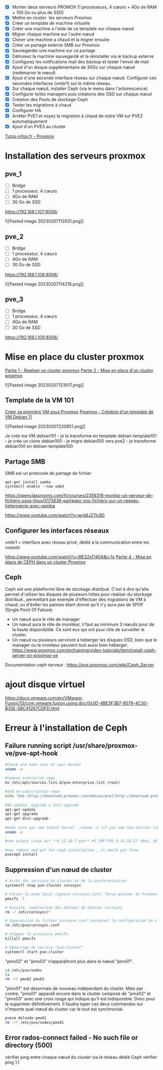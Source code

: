 - [x] Monter deux serveurs PROMOX (1 processeurs, 4 cœurs + 4Go de RAM + 100 Go ou plus de SSD)
- [x] Mettre en cluster  les serveurs Proxmox
- [x] Créer un template de machine virtuelle
- [x] Créer une machine a l'aide de ce template sur chaque nœud
- [x] Migrer chaque machine sur l'autre nœud
- [x] Cloner une machine a chaud et la migrer ensuite
- [x] Créer un partage externe SMB sur Proxmox
- [x] Sauvegarder une machine sur ce partage
- [x] Détruisez la machine sauvegardé et la réinstaller via le backup externe
- [x] Configurez les notifications mail des backup et tester l'envoi de mail
- [x] Ajout d'un disque supplémentaire de 30Go sur chaque nœud (redémarrer le nœud)
- [x] Ajout d'une seconde interface réseau sur chaque nœud. Configurer ces secondes interfaces (vmbr1) sur le même réseau.
- [x] Sur chaque nœud, installer Ceph (via le menu dans l'arborescence)
- [x] Configurer le/les managers puis créations des OSD sur chaque nœud
- [x] Création des Pools de stockage Ceph
- [x] Tester les migrations à chaud
- [x] Configurer HA
- [x] Arrêter PVE1 et voyez la migration à chaud de notre VM sur PVE2 automatiquement
- [x] Ajout d'un PVE3 au cluster

[Tutos-infos.fr - Proxmox](https://tutos-info.fr/index.php/proxmox/) 

# Installation des serveurs proxmox

## pve_1
- [ ] Bridge
- [ ] 1 processeur, 4 cœurs
- [ ] 4Go de RAM
- [ ] 30 Go de SSD

https://192.168.1.107:8006/

![[Pasted image 20230207112931.png]]

## pve_2
- [ ] Bridge
- [ ] 1 processeur, 4 cœurs
- [ ] 4Go de RAM
- [ ] 30 Go de SSD

https://192.168.1.108:8006/

![[Pasted image 20230207114216.png]]

## pve_3
- [ ] Bridge
- [ ] 1 processeur, 4 cœurs
- [ ] 4Go de RAM
- [ ] 30 Go de SSD

https://192.168.1.109:8006/

# Mise en place du cluster proxmox

[Partie 1 - Réaliser un cluster proxmox](https://www.youtube.com/watch?v=Y-n73ciSsZw)
[Partie 2 - Mise en place d'un cluster proxmox](https://www.youtube.com/watch?v=iBnaSNKGnZ4)

![[Pasted image 20230207123017.png]]

## Template de la VM 101
[Créer sa première VM sous Proxmox](https://www.it-connect.fr/comment-installer-proxmox-ve-7-0-et-creer-sa-premiere-vm/#V_Creer_une_machine_virtuelle_sous_Proxmox)
[Proxmox - Création d'un template de VM Debian 11](https://www.youtube.com/watch?v=xfOKS853aXI)

![[Pasted image 20230207220851.png]]

Je crée ma VM debian101
	- je la transforme en template debian-template101
		- je crée un clone debian100
			- je migre debian100 vers pve2
				- je transforme debian100 en debian-template100

## Partage SMB
SMB est un protocole de partage de fichier

```
apt-get install samba
systemctl enable --now smbd

```

https://openclassrooms.com/fr/courses/2356316-montez-un-serveur-de-fichiers-sous-linux/5173636-partagez-vos-fichiers-sur-un-reseau-heterogene-avec-samba

https://www.youtube.com/watch?v=wrg6JZ11cB0

## Configurer les interfaces réseaux
vmbr1 = interface avec réseau privé, dédié à la communication entre les noeuds

https://www.youtube.com/watch?v=iRE32sTI40A&t=1s
[Partie 4 - Mise en place de CEPH dans un cluster Proxmox](https://www.youtube.com/watch?v=OcqarjbubEM)

## Ceph
Ceph est une plateforme libre de stockage distribué. 
C'est à dire qu'elle permet d'utiliser les disques de plusieurs hôtes pour réaliser du stockage distribué., permettant par exemple d'effectuer des migrations de VM à chaud, ou d'éviter les pannes étant donné qu'il n'y aura pas de SPOF (Single Point Of Failure)

- Un nœud aura le rôle de manager
- Un nœud aura le rôle de moniteur, il faut au minimum 3 nœuds pour de la haute disponibilité. Ce sont eux qui ont pour rôle de surveiller le cluster.
- Un nœud ou plusieurs serviront à héberger les disques OSD, bien que le manager ou le moniteur peuvent tout aussi bien héberger. 
https://www.proxmox.com/en/training/video-tutorials/item/install-ceph-server-on-proxmox-ve

Documentation ceph serveur : https://pve.proxmox.com/wiki/Ceph_Server

# ajout disque virtuel
https://docs.vmware.com/en/VMware-Fusion/13/com.vmware.fusion.using.doc/GUID-4BE3F3B7-9579-4C30-B35E-5BC41267CDFD.html

# Erreur à l'installation de Ceph

## Failure running script /usr/share/proxmox-ve/pve-apt-hook

``` bash
#Check and make note of your kernel
uname -a  
  
#remove enterprise repo
mv /etc/apt/sources.list.d/pve-enterprise.list /root/  

#add no-subscription repo  
echo "deb [http://download.proxmox.com/debian/pve](http://download.proxmox.com/debian/pve) stretch pve-no-subscription" > /etc/apt/sources.list.d/pve-no-sub.list  
  
#do update, upgrade & dist-upgrade  
apt-get update  
apt-get upgrade  
apt-get dist-upgrade  
  
#make sure you see latest kernel ..uname -a (if you see new version like below or greater, its updated)  
uname -a  

#new output Linux air **4.15.18-7-pve** #1 SMP PVE 4.15.18-27 (Wed, 10 Oct 2018 10:50:11 +0200) x86_64 GNU/Linux  
  
#now reboot and got for ceph installation , it would got fine.  
pveceph install
```

## Suppression d'un nœud de cluster

``` bash
# Arrêt des services du cluster et de la synchronisation
systemctl stop pve-cluster corosync

# Forcer le mode local (ignore corosync.conf, force quorum) du Proxmox Cluster File System
pmxcfs -l

# Ensuite, suppression des données du dossier corosync
rm -r /etc/corosync/*

# Suppression du fichier corosync.conf contenant la configuration du cluster
rm /etc/pve/corosync.conf

# Stopper le processus pmxcfs
killall pmxcfs

# Démarrage du service "pve-cluster"
systemctl start pve-cluster
```

"pmx02" et "pmx03" n’apparaîtront plus dans le nœud "pmx01".

```bash
cd /etc/pve/nodes
ls
rm -rf pmx02 pmx03
```

"pmx01" est désormais de nouveau indépendant du cluster.
Mais par contre, "pmx01" apparaît encore dans le cluster composé de "pmx02" et "pmx03" avec une croix rouge qui indique qu'il est indisponible.
Donc pour le supprimer définitivement. Il faudra taper ces deux commandes sur n'importe quel nœud du cluster car le tout est synchronisé.

```bash
pvecm delnode pmx01
rm -rf /etc/pve/nodes/pmx01
```

## Error rados-connect failed - No such file or directory (500)

vérifier ping entre chaque nœud du cluster via le réseau dédié Ceph
vérifier ping 1.1
